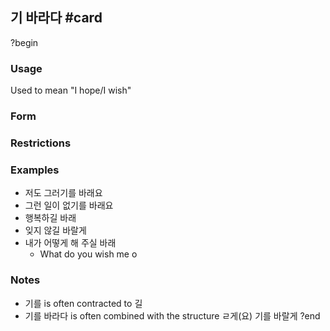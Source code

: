 ## 기 바라다 #card
?begin
### Usage
Used to mean "I hope/I wish"
### Form

### Restrictions
### Examples
* 저도 그러기를 바래요
* 그런 일이 없기를 바래요
* 행복하길 바래
* 잊지 않길 바랄게
* 내가 어떻게 해 주실 바래
	* What do you wish me o
### Notes
* 기를 is often contracted to 길
* 기를 바라다 is often combined with the structure ㄹ게(요) 기를 바랄게
?end
